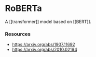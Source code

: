 # RoBERTa

A [[transformer]] model based on [[BERT]].

### Resources

- https://arxiv.org/abs/1907.11692
- https://arxiv.org/abs/2010.02194
